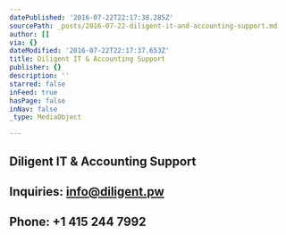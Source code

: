 ```yaml
---
datePublished: '2016-07-22T22:17:38.285Z'
sourcePath: _posts/2016-07-22-diligent-it-and-accounting-support.md
author: []
via: {}
dateModified: '2016-07-22T22:17:37.653Z'
title: Diligent IT & Accounting Support
publisher: {}
description: ''
starred: false
inFeed: true
hasPage: false
inNav: false
_type: MediaObject

---
```

## Diligent IT & Accounting Support

## Inquiries: info@diligent.pw

## Phone: +1 415 244 7992